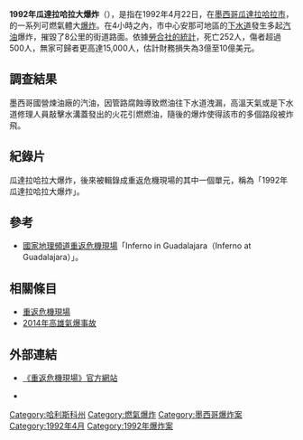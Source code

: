 **1992年瓜達拉哈拉大爆炸**（），是指在1992年4月22日，在[墨西哥](../Page/墨西哥.md "wikilink")[瓜達拉哈拉市](https://zh.wikipedia.org/wiki/瓜達拉哈拉市 "wikilink")，的一系列可燃氣體大[爆炸](https://zh.wikipedia.org/wiki/爆炸 "wikilink")。在4小時之內，市中心安那可地區的[下水道](../Page/下水道.md "wikilink")發生多起[汽油](../Page/汽油.md "wikilink")爆炸，摧毀了8公里的街道路面。依據[勞合社的統計](https://zh.wikipedia.org/wiki/勞合社 "wikilink")，死亡252人，傷者超過500人，無家可歸者更高達15,000人，估計財務損失為3億至10億美元。

## 調查結果

墨西哥國營煉油廠的汽油，因管路腐蝕導致燃油往下水道洩漏，高溫天氣或是下水道修理人員敲擊水溝蓋發出的火花引燃燃油，隨後的爆炸使得該市的多個路段被炸飛。

## 紀錄片

瓜達拉哈拉大爆炸，後來被輯錄成重返危機現場的其中一個單元，稱為「1992年瓜達拉哈拉大爆炸」。

## 參考

  - [國家地理頻道](../Page/國家地理頻道.md "wikilink")[重返危機現場](../Page/重返危機現場.md "wikilink")「Inferno
    in Guadalajara（Inferno at Guadalajara）」。

## 相關條目

  - [重返危機現場](../Page/重返危機現場.md "wikilink")
  - [2014年高雄氣爆事故](../Page/2014年高雄氣爆事故.md "wikilink")

## 外部連結

  - [《重返危機現場》官方網站](https://web.archive.org/web/20081218160255/http://channel.nationalgeographic.com/series/seconds-from-disaster)

  -
[Category:哈利斯科州](https://zh.wikipedia.org/wiki/Category:哈利斯科州 "wikilink")
[Category:燃氣爆炸](https://zh.wikipedia.org/wiki/Category:燃氣爆炸 "wikilink")
[Category:墨西哥爆炸案](https://zh.wikipedia.org/wiki/Category:墨西哥爆炸案 "wikilink")
[Category:1992年4月](https://zh.wikipedia.org/wiki/Category:1992年4月 "wikilink")
[Category:1992年爆炸案](https://zh.wikipedia.org/wiki/Category:1992年爆炸案 "wikilink")